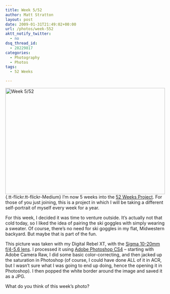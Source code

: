 ```yaml
---
title: Week 5/52
author: Matt Stratton
layout: post
date: 2009-01-31T21:49:02+00:00
url: /photos/week-552
aktt_notify_twitter:
  - no
dsq_thread_id:
  - 28229817
categories:
  - Photography
  - Photos
tags:
  - 52 Weeks

---
```

[<img class="alignright" src="https://farm4.static.flickr.com/3460/3242415304_f5fc1e8a3a.jpg" alt="Week 5/52" width="500" height="333" />][1]{.tt-flickr.tt-flickr-Medium} I&#8217;m now 5 weeks into the <a href="https://www.flickr.com/photos/mugsy/sets/72157612213865503/" target="_blank">52 Weeks Project</a>. For those of you just joining, this is a project in which I will be taking a different self-portrait of myself every week for a year.

For this week, I decided it was time to venture outside. It&#8217;s actually not that cold today, so I liked the idea of pairing the ski goggles with simply wearing a sweater. Of course, there&#8217;s no need for ski goggles in my flat, Midwestern backyard. But maybe that is part of the fun.

This picture was taken with my Digital Rebel XT, with the <a href="https://www.amazon.com/gp/product/B0007U00X0?ie=UTF8&tag=straigeyefort-20&linkCode=as2&camp=1789&creative=390957&creativeASIN=B0007U00X0" target="_blank">Sigma 10-20mm f/4-5.6 lens</a>. I processed it using <a href="https://www.amazon.com/Adobe-65015634-Photoshop-CS4/dp/B001EUBSL0%3FSubscriptionId%3D02E5W5871AJF7PMMMS82%26tag%3Dstraigeyefort-20%26linkCode%3Dxm2%26camp%3D2025%26creative%3D165953%26creativeASIN%3DB001EUBSL0" target="_blank">Adobe Photoshop CS4</a> &#8211; starting with Adobe Camera Raw, I did some basic color-correcting, and then jacked up the saturation in Photoshop (of course, I could have done ALL of it in ACR, but I wasn&#8217;t sure what I was going to end up doing, hence the opening it in Photoshop). I then popped the white border around the image and saved it as a JPG.

What do you think of this week&#8217;s photo?

 [1]: https://www.flickr.com/photos/mugsy/3242415304/ "Week 5/52"